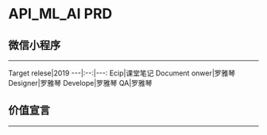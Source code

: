 # API_ML_AI PRD

## 微信小程序
---
Target relese|2019
---|:--:|---:
Ecip|课堂笔记
Document onwer|罗雅琴
Designer|罗雅琴
Develope|罗雅琴
QA|罗雅琴

## 价值宣言
---